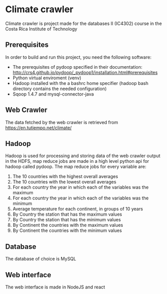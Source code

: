 # Climate crawler

Climate crawler is project made for the databases II (IC4302) course in the Costa Rica Institute of Technology


## Prerequisites

In order to build and run this project, you need the following software:

* The prerequisites of pydoop specified in their documentation: http://crs4.github.io/pydoop/_pydoop1/installation.html#prerequisites
* Python virtual enviroment (venv)
* Hadoop installed with the a bashrc home specifier (hadoop bash directory contains the needed configuration)
* Sqoop 1.4.7 and mysql-connector-java

## Web Crawler

The data fetched by the web crawler is retrieved from https://en.tutiempo.net/climate/

## Hadoop

Hadoop is used for processing and storing data of the web crawler output in the HDFS, map reduce jobs 
are made in a high level python api for hadoop called pydoop. The map reduce jobs for every variable are:

1. The 10 countries with the highest overall averages
2. The 10 countries with the lowest overall averages
3. For each country the year in which each of the variables was the maximum
4. For each country the year in which each of the variables was the minimum
5. Average temperature for each continent, in groups of 10 years
6. By Country the station that has the maximum values
7. By Country the station that has the minimum values
8. By Continent the countries with the maximum values
9. By Continent the countries with the minimum values


## Database

The database of choice is MySQL

## Web interface

The web interface is made in NodeJS and react